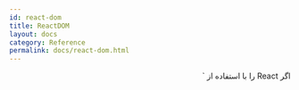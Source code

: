 ```yaml
---
id: react-dom
title: ReactDOM
layout: docs
category: Reference
permalink: docs/react-dom.html
---
```


<p dir="rtl">
اگر React را با استفاده از `<script>` بارگیری می کنید، این API های سطح بالا در همه جا بر روی **ReactDOM** در دسترس هستند. اگر از ES6 با npm استفاده می کنید، می توانید `import ReactDOM from 'react-dom'` را وارد کنید. اگر از ES5 با npm استفاده می کنید نیز `var ReactDOM = require('react-dom')` را بنویسید.
</p>
  
<h2 dir="rtl">بررسی اجمالی {#overview}</h2>
<p dir="rtl">
بسته `react-dom` روش هایی خاص برای مدیریت و کار با پرونده را فراهم می کند که می تواند در بالاترین سطح برنامه ها استفاده شود و به عنوان یک راه برای جلوگیری از استفاده از ماژول `React` است.
بیشتر اجزای برنامه شما نیازی به استفاده از این ماژول ندارد.
</p>

- [`render()`](#render)
- [`hydrate()`](#hydrate)
- [`unmountComponentAtNode()`](#unmountcomponentatnode)
- [`findDOMNode()`](#finddomnode)
- [`createPortal()`](#createportal)

<h3 dir="rtl">پشتیبانی مرورگر {#browser-support}</h3>
<p dir="rtl">
ری اکت از کلیه مرورگرهای محبوب، از جمله Internet Explorer 9 و بالاتر پشتیبانی می کند، اگرچه [چند پیش نیاز دارد](/docs/javascript-Environment-Requires.html) تا برای مرورگرهای قدیمی مانند IE 9 و IE 10 به خوبی عمل کند.

> نکته
>
> ما از مرورگرهای قدیمی كه از روشهای ES5 پشتیبانی نمی كنند پشتیبانی نمی كنیم، اما شما ممكن است متوجه شوید که در صورتی که برنامه شما شامل پیش نیاز هایی مانند [es5-shim و es5-sham](https://github.com/es-shims/es5-shim) باشد برنامه های شما در مرورگرهای قدیمی نیز به خوبی كار کند. اگر تصمیم دارید این را انتخاب کنید، مسئولیت آن با خودتان است.
</p>

<h2 dir="rtl">ارجاع {#reference}</h2>

<h3 dir="rtl">`render()` {#render}</h3>

```javascript
ReactDOM.render(element, container[, callback])
```
<p dir="rtl">
یک عنصر React را به DOM در ظرف قرار دهید و یک [مرجع](/docs/more-about-refs.html) به مؤلفه (یا برگشت مقدار `null` برای [اجزای بی تاب](/docs/components-and-props.html#function-and-class-components)) بازگردانی کنید.

اگر عنصر React قبلاً در ظرف قرار داده شده باشد، این یک به روزرسانی را روی آن انجام می دهد و فقط در صورت لزوم DOM را تغییر می دهد تا آخرین عنصر React را منعکس کند.

اگر مقدار پاسخ که یک مقدار اختیاری است را ارائه داده باشید، پس از ارائه یا به روزرسانی مؤلفه، اجرا خواهد شد.
 

> نکته:
> `ReactDOM.render()` محتوای نود container که به داخل آن می‌فرستید را کنترل می کند. هنگامی که برای اولین بار فراخوانی می‌شود هر المنتی که داخلش باشد جایگزین می‌شود. ولی در سایر فراخوانی‌ها برای بهینه بودن به‌روزرسانی از الگوریتم اختلاف‌یاب React استفاده می‌شود (React’s DOM diffing algorithm).
>
> `ReactDOM.render()` نود اصلی را تغییر نمیدهد (فقط بچه‌های container را تغییر می‌دهد). شاید ممکن باشد که کامپوننتی را درون نودی که قبلا وجود داشته وارد کرد بدون اینکه نیاز به بازنویسی نودهای زیر شاخه(children) باشد.
>
> `ReactDOM.render()` در حال حاضر یک ارجاع از ریشه بدل(instance) `ReactComponent` برمی‌گرداند. با این حال با این حال استفاده از این مقدار برگشتی نوعی میراث است و باید از آن پرهیز شود زیرا در ورژن‌های آینده React شاید برخی کامپوننت‌ها در گاهی اوقات ناهمگام رندر شوند.اگر شما به مرجع بدل ریشه `ReactComponent` نیاز داشتید، بهترین راه حل آن است که یک [callback ref](/docs/more-about-refs.html#the-ref-callback-attribute) به ریشه المنت وصل کنید.
>
> استفاده از `ReactDOM.render()` برای hydrate کردن رندر شدن container سمت سرور منسوخ شده است و در ورژن ۱۷ React پاک خواهد شد. به جای آن از [`()hydrate`](#hydrate) استفاده کنید.
</p>

* * *

<h3 dir="rtl">`hydrate()` {#hydrate}</h3>

```javascript
ReactDOM.hydrate(element, container[, callback])
```

<p dir="rtl">
مثل [`()render`](#render) است، ولی برای hydrate کردن یک container که محتوای HTML آن توسط [`ReactDOMServer`](/docs/react-dom-server.html) رنده شده است استفاده می‌شود. React تلاش می‌کند تا event listenerهایی به (markups)نشانه‌گذاری‌های موجود متصل کند.

ری اکت انتظار دارد که محتوای ارائه شده بین سرور و کلاینت یکسان باشد. این می تواند اختلافات در متن را برطرف کند، اما باید ناسازگاری ها را با اشکال در نظر بگیرید و آنها را برطرف کنید. در حالت توسعه، React در مورد عدم تطابق هشدار می دهد. هیچ تضمینی وجود ندارد که اختلاف ویژگی ها در صورت عدم تطابق در آنها برطرف شود. این امر به دلایل عملکرد بسیار مهم است زیرا در اکثر برنامه ها، عدم تطابق نادر است، بنابراین اعتبار و اهمیت دادن به همه نشانه گذاری ها بسیار گران قیمت است.

اگر ویژگی و عنصر متن یک عنصر به طور اجتناب ناپذیری بین سرور و مشتری متفاوت باشد (برای مثال ، یک timestamp)، شما می توانید با اضافه کردن "suppressHydrationWarning = {true" به این عنصر هشدار را ساکت کنید. این درنظر گرفته شده است که یک دریچه فرار باشد. بیش از حد از آن استفاده نکنید. اگر محتوای متن نباشد، React تلاش نخواهد کرد تا آنرا پیکربندی کند، بنابراین ممکن است تا به روزرسانیهای بعدی متناقض بماند.


اگر نیاز دارید تا از عمد چیز متفاوتی سمت سرور یا کاربر رندر کنید، می‌توانید از روش رندر کردن دو-گذری استفاده کنید. کامپوننت‌هایی که چیز متفاوتی سمت کاربر رندر می‌کنند می‌توانند stateای شبیه به `this.state.isClient` را بخوانند، که می‌توانید آن را در `componentDidMount()` برابر `true` قرار دهید. به این طریق در گذر اولیه رندر، همان محتوای سمت سرور رندر می‌شود، از عدم تطابق جلوگیری می‌شود، ولی یک گذر همگام درست بعد از hydration اتفاق می‌افتد. توجه کنید که در این روش کامپوننت‌های شما کم سرعت می‌شوند زیرا باید دوبار رندر شوند، پس با دقت استفاده کنید.

نسبت به اتصال ضعیف کاربر توجه داشته باشید. کد JavaScript می‌تواند خیلی دیرتر از HTML اولیه رندر شود، پس اگر چیز متفاوتی در گذر فقط-کاربر رندر کنید، انتقال می‌تواند نامطلوب باشد. گرچه، اگر به خوبی اجرا شود، می‌تواند برای رندر شدن "shell" نرم‌افزار روی سرور مفید باشد، و فقط چند ابزارک سمت کاربر را نشان می‌دهد. برای اینکه بدانید این کار بدون اینکه درچار مشکل تطابق شوید چطور انجام می‌شود، به توضیحات پاراگراف قبلی مراجعه کنید.
</p>

* * *

<h3 dir="rtl">`unmountComponentAtNode()` {#unmountcomponentatnode}</h3>

```javascript
ReactDOM.unmountComponentAtNode(container)
```

<p dir="rtl">
یک مؤلفه React نصب شده را از DOM جدا کرده و بررسی کننده رویداد و وضعیت آن را تمیز کنید. اگر هیچ مؤلفه ای در ظرف نصب نشده باشد، فراخوانی این عملکرد هیچ کاری نمی کند. این عملکرد مقدار صحیح را برمیگرداند اگر مؤلفه برچیده شود و در صورت عدم وجود مؤلفه ای مقدار "نادرست" را می گرداند.
</p>

* * *

<h3 dir="rtl">`findDOMNode()` {#finddomnode}</h3>
<p dir="rtl">

> توجه داشته باشید:
> 
> متد findDOMNode یک دریچه فرار است که برای دسترسی به گره DOM استفاده می شود. در بیشتر موارد، استفاده از این دریچه فرار از آن منع می شود زیرا انتزاع مؤلفه را سوراخ می کند. [این در "StrictMode" منسوخ شده است.](/docs/strict-mode.html#warning-about-deprecated-finddomnode-usage)
</p>

```javascript
ReactDOM.findDOMNode(component)
```

<p dir="rtl">
اگر این مؤلفه در DOM نصب شده باشد ، این عنصر DOM مرورگر بومی را برمی گرداند. این روش برای خواندن مقادیر خارج از DOM مانند مقادیر شکل فرم و انجام اندازه گیری DOM مفید است. **در بیشتر موارد، شما می توانید یک گره به DOM متصل کنید و از استفاده از "findDOMNode" خودداری کنید.**

هنگامی که یک جزء را بصورت "null" یا "false"و findDOMNode ظاهر می شود و `null` را برمی گرداند. وقتی یک جزء به عنوان یک رشته ظاهر می شود `findDOMNode` یک عنصر متنی را که شامل متن است برمیگرداند.
همانطور که از React 16، یک مؤلفه می تواند قطعه ای را به همراه چند فرزند برگرداند، در این صورت "findDOMNode" گره DOM را که مربوط به اولین فرزند غیر خالی است، باز می گرداند.

> نکته:
>
> `findDOMNode` فقط روی کامپوننت‌هایی که mount شده اند کار می‌کنند (که آن کامپوننت در جای خود در DOM قرار گرفته است). اگر سعی کنید که آن را در کامپوننت فراخوانی کنید که هنوز در صفحه mount نشده است (مثل فراخوانی  `findDOMNode()` در `render()` روی کامپوننتی که هنوز ایجاد نشده است) به exception میخورید.
>
> `findDOMNode` در کامپوننت‌های تابعی کار نمی‌کند.
</p>

* * *

<h3 dir="rtl">`createPortal()` {#createportal}</h3>

```javascript
ReactDOM.createPortal(child, container)
```

<p dir="rtl">
ایجاد یک پرتال. پورتال ها راهی برای [دادن اجزای فرزند به گره DOM که در خارج از سلسله مراتب از مؤلفه DOM وجود دارد ارائه می دهد](/docs/portalals.html).
</p>
